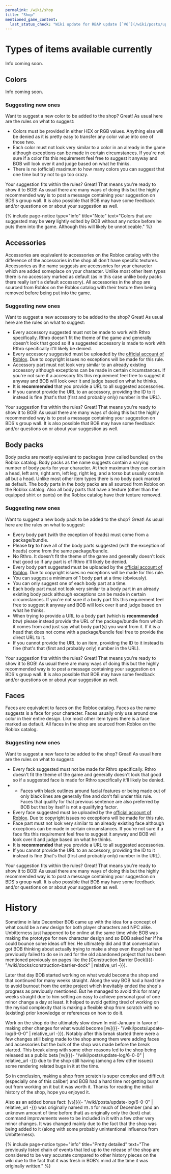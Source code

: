 ```yaml
---
permalink: /wiki/shop
title: "Shop"
mentioned_game_content:
  last_status_check: "Wiki update for RBAP update [`V6`](/wiki/posts/update-log/6-0-0)"
---
```




# Types of items available currently

Info coming soon.

## Colors

Info coming soon.

### Suggesting new ones

Want to suggest a new color to be added to the shop? Great! As usual here are the rules on what to suggest:

* Colors must be provided in either HEX or RGB values. Anything else will be denied as it is pretty easy to transfer any color value into one of those two.
* Each color must not look very similar to a color in an already in the game although exceptions can be made in certain circumstances. If you're not sure if a color fits this requirement feel free to suggest it anyway and BOB will look over it and judge based on what he thinks.
* There is no (official) maximum to how many colors you can suggest that one time but try not to go too crazy.

Your suggestion fits within the rules? Great! That means you're ready to show it to BOB! As usual there are many ways of doing this but the highly recommended way is to post a message containing your suggestion on BDS's group wall. It is also possible that BOB may have some feedback and/or questions on or about your suggestion as well.

{% include page-notice type="info" title="Note" text="Colors that are suggested may be <b>very</b> lightly edited by BOB without any notice before he puts them into the game. Although this will likely be unnoticeable." %}

## Accessories

Accessories are equivalent to accessories on the Roblox catalog with the difference of the accessories in the shop all don't have specific textures. Accessories as the name suggests are accessories for your character which are added someplace on your character. Unlike most other item types there is no accessory marked as default (as in this case unlike body packs there really isn't a default accessory). All accessories in the shop are sourced from Roblox on the Roblox catalog with their texture then being removed before being put into the game.

### Suggesting new ones

Want to suggest a new accessory to be added to the shop? Great! As usual here are the rules on what to suggest:

* Every accessory suggested must not be made to work with Rthro specifically. Rthro doesn't fit the theme of the game and generally doesn't look that good so if a suggested accessory is made to work with Rthro specifically it'll likely be denied.
* Every accessory suggested must be uploaded by the [official account of Roblox](https://www.roblox.com/users/1/profile). Due to copyright issues no exceptions will be made for this rule.
* Accessory part must not look very similar to an already existing accessory although exceptions can be made in certain circumstances. If you're not sure if a accessory fits this requirement feel free to suggest it anyway and BOB will look over it and judge based on what he thinks.
* It is **recommended** that you provide a URL to all suggested accessories.
* If you cannot provide the URL to an accessory, providing the ID to it instead is fine (that's that (first and probably only) number in the URL).

Your suggestion fits within the rules? Great! That means you're ready to show it to BOB! As usual there are many ways of doing this but the highly recommended way is to post a message containing your suggestion on BDS's group wall. It is also possible that BOB may have some feedback and/or questions on or about your suggestion as well.

## Body packs

Body packs are mostly equivalent to packages (now called bundles) on the Roblox catalog. Body packs as the name suggests contain a varying number of body parts for your character. At their maximum they can contain a head, left arm, right arm, left leg, right leg, and a torso but usually contain all but a head. Unlike most other item types there is no body pack marked as default. The body parts in the body packs are all sourced from Roblox on the Roblox catalog. Also all body parts that have a texture (other than the equipped shirt or pants) on the Roblox catalog have their texture removed.

### Suggesting new ones

Want to suggest a new body pack to be added to the shop? Great! As usual here are the rules on what to suggest:

* Every body part (with the exception of heads) must come from a package/bundle.
* Please **try** to have all of the body parts suggested (with the exception of heads) come from the same package/bundle.
* No Rthro. It doesn't fit the theme of the game and generally doesn't look that good so if any part is of Rthro it'll likely be denied.
* Every body part suggested must be uploaded by the [official account of Roblox](https://www.roblox.com/users/1/profile). Due to copyright issues no exceptions will be made for this rule.
* You can suggest a minimum of 1 body part at a time (obviously).
* You can only suggest one of each body part at a time.
* Each body part must not look very similar to a body part in an already existing body pack although exceptions can be made in certain circumstances. If you're not sure if a body part fits this requirement feel free to suggest it anyway and BOB will look over it and judge based on what he thinks.
* When trying to provide a URL to a body part (which is **recommended** btw) please instead provide the URL of the package/bundle from which it comes from and just say what body part(s) you want from it. If it is a head that does not come with a package/bundle feel free to provide the direct URL to it.
* If you cannot provide the URL to an item, providing the ID to it instead is fine (that's that (first and probably only) number in the URL).

Your suggestion fits within the rules? Great! That means you're ready to show it to BOB! As usual there are many ways of doing this but the highly recommended way is to post a message containing your suggestion on BDS's group wall. It is also possible that BOB may have some feedback and/or questions on or about your suggestion as well.

## Faces

Faces are equivalent to faces on the Roblox catalog. Faces as the name suggests is a face for your character. Faces usually only use around one color in their entire design. Like most other item types there is a face marked as default. All faces in the shop are sourced from Roblox on the Roblox catalog.

### Suggesting new ones

Want to suggest a new face to be added to the shop? Great! As usual here are the rules on what to suggest:

* Every fack suggested must not be made for Rthro specifically. Rthro doesn't fit the theme of the game and generally doesn't look that good so if a suggested face is made for Rthro specifically it'll likely be denied.
* * Faces with black outlines around facial features or being made out of only black lines are generally fine and don't fall under this rule. Faces that qualify for that previous sentence are also preferred by BOB but that by itself is not a qualifying factor.
* Every face suggested must be uploaded by the [official account of Roblox](https://www.roblox.com/users/1/profile). Due to copyright issues no exceptions will be made for this rule.
* Face part must not look very similar to an already existing face although exceptions can be made in certain circumstances. If you're not sure if a face fits this requirement feel free to suggest it anyway and BOB will look over it and judge based on what he thinks.
* It is **recommended** that you provide a URL to all suggested accessories.
* If you cannot provide the URL to an accessory, providing the ID to it instead is fine (that's that (first and probably only) number in the URL).

Your suggestion fits within the rules? Great! That means you're ready to show it to BOB! As usual there are many ways of doing this but the highly recommended way is to post a message containing your suggestion on BDS's group wall. It is also possible that BOB may have some feedback and/or questions on or about your suggestion as well.

# History

Sometime in late December BOB came up with the idea for a concept of what could be a new design for both player characters and NPC alike. Unbitterness just happened to be online at the same time while BOB was making the prototype for new character design and so BOB asked her if he could bounce some ideas off her. He ultimately did and that conversation got BOB thinking about actually trying to make a shop even though he had previously failed to do se in and for the old abandoned project that has been mentioned previously on pages like the [Construction Barrier Dock]({{- "/wiki/docks/construction-barrier-dock" | relative_url -}}).

Later that day BOB started working on what would become the shop and that continued for many weeks straight. Along the way BOB had a hard time to avoid burnout from the entire project which Inevitably ended the shop's progress as previously mentioned. But he managed to avoid this for many weeks straight due to him setting an easy to achieve personal goal of one minor change a day at least. It helped to avoid getting tired of working on the myriad complexity that is making a flexible shop from scratch with no (existing) prior knowledge or references on how to do it.

Work on the shop do the ultimately slow down In mid-January in favor of making other changes for what would become [`V6`]({{- "/wiki/posts/update-log/6-0-0" | relative_url -}}). Notably after this break started there were a few changes still being made to the shop among them were adding faces and accessories but the bulk of the shop was made before the break started. This break along with some other reasons led to the shop being released as a public beta [`V6`]({{- "/wiki/posts/update-log/6-0-0" | relative_url -}}) due to the shop still having (among a few other issues) some rendering related bugs in it at the time.

So in conclusion, making a shop from scratch is super complex and difficult (especially one of this caliber) and BOB had a hard time not getting burnt out from working on it but it was worth it. Thanks for reading the initial history of the shop, hope you enjoyed it.

Also as an added bonus fact: [`V6`]({{- "/wiki/posts/update-log/6-0-0" | relative_url -}}) was originally named `V5.3` for much of December (and an unknown amount of time before that) as originally only the (text) chat command improvements were to be included in it with a few other very minor changes. It was changed mainly due to the fact that the shop was being added to it (along with some probably unintentional influence from Unbitterness).

{% include page-notice type="info" title="Pretty detailed" text="The previously listed chain of events that led up to the release of the shop are considered to be very accurate compared to other history pieces on the wiki due to the fact that it was fresh in BOB's mind at the time it was originally written." %}
